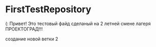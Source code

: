 # FirstTestRepository
(:
Привет! Это тестовый файд сделаный на 2 летней смене лагеря ПРОЕКТОГРАД!!!

создание новой ветки 2
